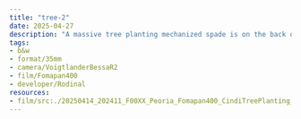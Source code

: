 ```yaml
---
title: "tree-2"
date: 2025-04-27
description: "A massive tree planting mechanized spade is on the back of a truck with a tree loaded in the spade. There is a person's head and shoulder wearing a baseball cap in the bottom right, which clues in the scale of the spade to be about 10ft tall from tip of the blade to the top of the pivot arm and about the 15 ft in diameter."
tags:
- b&w
- format/35mm
- camera/VoigtlanderBessaR2
- film/Fomapan400
- developer/Rodinal
resources:
- film/src:./20250414_202411_F00XX_Peoria_Fomapan400_CindiTreePlanting_0017.jpg
---
```

